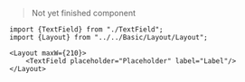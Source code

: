 > Not yet finished component

```tsx
import {TextField} from "./TextField";
import {Layout} from "../../Basic/Layout/Layout";

<Layout maxW={210}>
    <TextField placeholder="Placeholder" label="Label"/>
</Layout>
```
